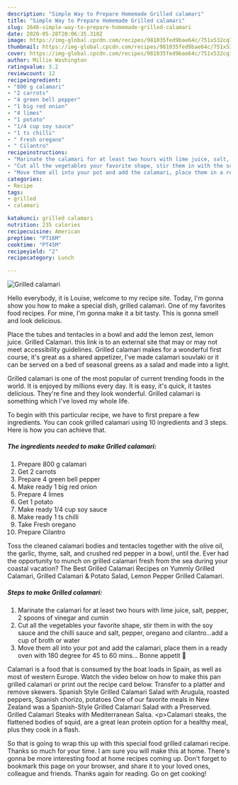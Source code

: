 ```yaml
---
description: "Simple Way to Prepare Homemade Grilled calamari"
title: "Simple Way to Prepare Homemade Grilled calamari"
slug: 1646-simple-way-to-prepare-homemade-grilled-calamari
date: 2020-05-28T20:06:35.310Z
image: https://img-global.cpcdn.com/recipes/981035fed9bae64c/751x532cq70/grilled-calamari-recipe-main-photo.jpg
thumbnail: https://img-global.cpcdn.com/recipes/981035fed9bae64c/751x532cq70/grilled-calamari-recipe-main-photo.jpg
cover: https://img-global.cpcdn.com/recipes/981035fed9bae64c/751x532cq70/grilled-calamari-recipe-main-photo.jpg
author: Millie Washington
ratingvalue: 3.2
reviewcount: 12
recipeingredient:
- "800 g calamari"
- "2 carrots"
- "4 green bell pepper"
- "1 big red onion"
- "4 limes"
- "1 potato"
- "1/4 cup soy sauce"
- "1 ts chilli"
- " Fresh oregano"
- " Cilantro"
recipeinstructions:
- "Marinate the calamari for at least two hours with lime juice, salt, pepper, 2 spoons of vinegar and cumin"
- "Cut all the vegetables your favorite shape, stir them in with the soy sauce and the chilli sauce and salt, pepper, oregano and cilantro...add a cup of broth or water"
- "Move them all into your pot and add the calamari, place them in a ready oven with 180 degree for 45 to 60 mins... Bonne appetit 💙"
categories:
- Recipe
tags:
- grilled
- calamari

katakunci: grilled calamari 
nutrition: 235 calories
recipecuisine: American
preptime: "PT16M"
cooktime: "PT45M"
recipeyield: "2"
recipecategory: Lunch

---
```



![Grilled calamari](https://img-global.cpcdn.com/recipes/981035fed9bae64c/751x532cq70/grilled-calamari-recipe-main-photo.jpg)

Hello everybody, it is Louise, welcome to my recipe site. Today, I'm gonna show you how to make a special dish, grilled calamari. One of my favorites food recipes. For mine, I'm gonna make it a bit tasty. This is gonna smell and look delicious.

Place the tubes and tentacles in a bowl and add the lemon zest, lemon juice. Grilled Calamari. this link is to an external site that may or may not meet accessibility guidelines. Grilled calamari makes for a wonderful first course, it&#39;s great as a shared appetizer, I&#39;ve made calamari souvlaki or it can be served on a bed of seasonal greens as a salad and made into a light.

Grilled calamari is one of the most popular of current trending foods in the world. It is enjoyed by millions every day. It is easy, it's quick, it tastes delicious. They're fine and they look wonderful. Grilled calamari is something which I've loved my whole life.


To begin with this particular recipe, we have to first prepare a few ingredients. You can cook grilled calamari using 10 ingredients and 3 steps. Here is how you can achieve that.

<!--inarticleads1-->

##### The ingredients needed to make Grilled calamari:

1. Prepare 800 g calamari
1. Get 2 carrots
1. Prepare 4 green bell pepper
1. Make ready 1 big red onion
1. Prepare 4 limes
1. Get 1 potato
1. Make ready 1/4 cup soy sauce
1. Make ready 1 ts chilli
1. Take  Fresh oregano
1. Prepare  Cilantro


Toss the cleaned calamari bodies and tentacles together with the olive oil, the garlic, thyme, salt, and crushed red pepper in a bowl, until the. Ever had the opportunity to munch on grilled calamari fresh from the sea during your coastal vacation? The Best Grilled Calamari Recipes on Yummly Grilled Calamari, Grilled Calamari &amp; Potato Salad, Lemon Pepper Grilled Calamari. 

<!--inarticleads2-->

##### Steps to make Grilled calamari:

1. Marinate the calamari for at least two hours with lime juice, salt, pepper, 2 spoons of vinegar and cumin
1. Cut all the vegetables your favorite shape, stir them in with the soy sauce and the chilli sauce and salt, pepper, oregano and cilantro...add a cup of broth or water
1. Move them all into your pot and add the calamari, place them in a ready oven with 180 degree for 45 to 60 mins... Bonne appetit 💙


Calamari is a food that is consumed by the boat loads in Spain, as well as most of western Europe. Watch the video below on how to make this pan grilled calamari or print out the recipe card below. Transfer to a platter and remove skewers. Spanish Style Grilled Calamari Salad with Arugula, roasted peppers, Spanish chorizo, potatoes One of our favorite meals in New Zealand was a Spanish-Style Grilled Calamari Salad with a Preserved. Grilled Calamari Steaks with Mediterranean Salsa. &lt;p&gt;Calamari steaks, the flattened bodies of squid, are a great lean protein option for a healthy meal, plus they cook in a flash. 

So that is going to wrap this up with this special food grilled calamari recipe. Thanks so much for your time. I am sure you will make this at home. There's gonna be more interesting food at home recipes coming up. Don't forget to bookmark this page on your browser, and share it to your loved ones, colleague and friends. Thanks again for reading. Go on get cooking!
